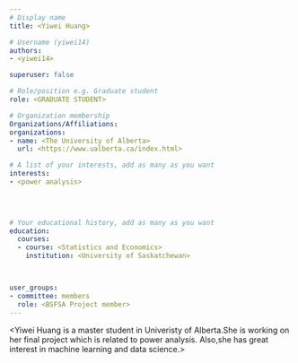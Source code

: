 ```yaml
---
# Display name
title: <Yiwei Huang>

# Username (yiwei14)
authors:
- <yiwei14>

superuser: false

# Role/position e.g. Graduate student
role: <GRADUATE STUDENT>

# Organization membership
Organizations/Affiliations:
organizations:
- name: <The University of Alberta>
  url: <https://www.ualberta.ca/index.html>

# A list of your interests, add as many as you want
interests:
- <power analysis>
  
  


# Your educational history, add as many as you want
education:
  courses:
  - course: <Statistics and Economics>
    institution: <University of Saskatchewan>



user_groups:
- committee: members
  role: <BSFSA Project member>
---
```

<Yiwei Huang is a master student in Univeristy of Alberta.She is working on her final project which is related to power analysis. Also,she has great interest in machine learning and data science.>
